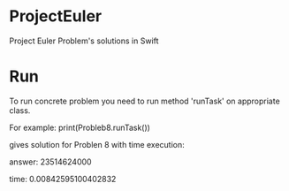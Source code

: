 # ProjectEuler
Project Euler Problem's solutions in Swift 

# Run
To run concrete problem you need to run method 'runTask' on appropriate class.

For example:
print(Probleb8.runTask())

gives solution for Problen 8 with time execution:

answer: 23514624000

time: 0.00842595100402832

